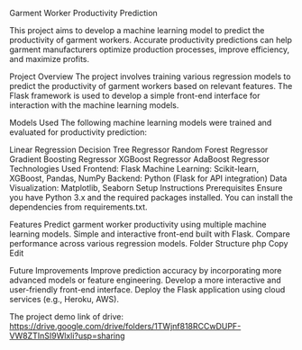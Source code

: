 Garment Worker Productivity Prediction





This project aims to develop a machine learning model to predict the productivity of garment workers. Accurate productivity predictions can help garment manufacturers optimize production processes, improve efficiency, and maximize profits.

Project Overview
The project involves training various regression models to predict the productivity of garment workers based on relevant features. The Flask framework is used to develop a simple front-end interface for interaction with the machine learning models.

Models Used
The following machine learning models were trained and evaluated for productivity prediction:

Linear Regression
Decision Tree Regressor
Random Forest Regressor
Gradient Boosting Regressor
XGBoost Regressor
AdaBoost Regressor
Technologies Used
Frontend: Flask
Machine Learning: Scikit-learn, XGBoost, Pandas, NumPy
Backend: Python (Flask for API integration)
Data Visualization: Matplotlib, Seaborn
Setup Instructions
Prerequisites
Ensure you have Python 3.x and the required packages installed. You can install the dependencies from requirements.txt.



Features
Predict garment worker productivity using multiple machine learning models.
Simple and interactive front-end built with Flask.
Compare performance across various regression models.
Folder Structure
php
Copy
Edit

Future Improvements
Improve prediction accuracy by incorporating more advanced models or feature engineering.
Develop a more interactive and user-friendly front-end interface.
Deploy the Flask application using cloud services (e.g., Heroku, AWS).



The project demo link of drive: https://drive.google.com/drive/folders/1TWjnf818RCCwDUPF-VW8ZTInSI9Wlxli?usp=sharing
